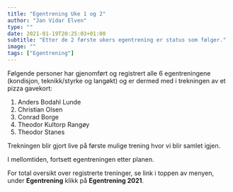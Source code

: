 ```yaml
---
title: "Egentrening Uke 1 og 2"
author: "Jan Vidar Elven"
type: ""
date: 2021-01-19T20:25:03+01:00
subtitle: "Etter de 2 første ukers egentrening er status som følger."
image: ""
tags: ["Egentrening"]
---
```


Følgende personer har gjenomført og registrert alle 6 egentreningene (kondisjon, teknikk/styrke og langøkt) og er dermed med i trekningen av et pizza gavekort:

1. Anders Bodahl Lunde
1. Christian Olsen
1. Conrad Borge
1. Theodor Kultorp Rangøy
1. Theodor Stanes

Trekningen blir gjort live på første mulige trening hvor vi blir samlet igjen. 

I mellomtiden, fortsett egentreningen etter planen.

For total oversikt over registrerte treninger, se link i toppen av menyen, under **Egentrening** klikk på **Egentrening 2021**.
